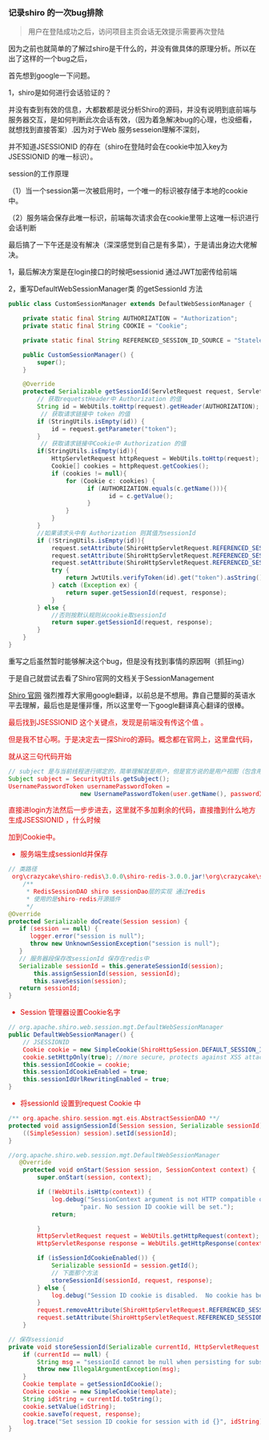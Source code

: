 ### 记录shiro 的一次bug排除

>用户在登陆成功之后，访问项目主页会话无效提示需要再次登陆

因为之前也就简单的了解过shiro是干什么的，并没有做具体的原理分析。所以在出了这样的一个bug之后，

首先想到google一下问题。

1，shiro是如何进行会话验证的？

并没有查到有效的信息，大都数都是说分析Shiro的源码，并没有说明到底前端与服务器交互，是如何判断此次会话有效，（因为着急解决bug的心理，也没细看，就想找到直接答案）.因为对于Web 服务sesseion理解不深刻，

并不知道JSESSIONID 的存在（shiro在登陆时会在cookie中加入key为JSESSIONID 的唯一标识）。

session的工作原理

（1）当一个session第一次被启用时，一个唯一的标识被存储于本地的cookie中。

（2）服务端会保存此唯一标识，前端每次请求会在cookie里带上这唯一标识进行会话判断

最后搞了一下午还是没有解决（深深感觉到自己是有多菜），于是请出身边大佬解决。

1，最后解决方案是在login接口的时候吧sessionid 通过JWT加密传给前端

2，重写DefaultWebSessionManager类 的getSessionId 方法

```java
public class CustomSessionManager extends DefaultWebSessionManager {

    private static final String AUTHORIZATION = "Authorization";
    private static final String COOKIE = "Cookie";

    private static final String REFERENCED_SESSION_ID_SOURCE = "Stateless request";

    public CustomSessionManager() {
        super();
    }

    @Override
    protected Serializable getSessionId(ServletRequest request, ServletResponse response) {
        // 获取requetstHeader中 Authorization 的值
        String id = WebUtils.toHttp(request).getHeader(AUTHORIZATION);
		 // 获取请求链接中 token 的值
        if (StringUtils.isEmpty(id)) {
            id = request.getParameter("token");
        }
         // 获取请求链接中Cookie中 Authorization 的值
        if(StringUtils.isEmpty(id)){
            HttpServletRequest httpRequest = WebUtils.toHttp(request);
            Cookie[] cookies = httpRequest.getCookies();
            if (cookies != null){
                for (Cookie c: cookies) {
                      if (AUTHORIZATION.equals(c.getName())){
                            id = c.getValue();
                      }
                }
            }
        }
        //如果请求头中有 Authorization 则其值为sessionId
        if (!StringUtils.isEmpty(id)){
            request.setAttribute(ShiroHttpServletRequest.REFERENCED_SESSION_ID_SOURCE, REFERENCED_SESSION_ID_SOURCE);
            request.setAttribute(ShiroHttpServletRequest.REFERENCED_SESSION_ID, id);
            request.setAttribute(ShiroHttpServletRequest.REFERENCED_SESSION_ID_IS_VALID, Boolean.TRUE);
            try {
                return JwtUtils.verifyToken(id).get("token").asString();
            } catch (Exception ex) {
                return super.getSessionId(request, response);
            }
        } else {
            //否则按默认规则从cookie取sessionId
            return super.getSessionId(request, response);
        }
    }
}
```

重写之后虽然暂时能够解决这个bug，但是没有找到事情的原因啊（抓狂ing）

于是自己就尝试去看了Shiro官网的文档关于SessionManagement

[Shiro 官网](https://shiro.apache.org/) 强烈推荐大家用google翻译，以前总是不想用。靠自己蹩脚的英语水平去理解，最后也是是懂非懂，所以这里夸一下google翻译真心翻译的很棒。

<font color="#dd0000">最后找到JSESSIONID 这个关键点，发现是前端没有传这个值 <font>。

但是我不甘心啊。于是决定去一探Shiro的源码。概念都在官网上，这里盘代码，

就从这三句代码开始

```java
// subject 是与当前线程进行绑定的，简单理解就是用户，但是官方说的是用户视图（包含用户的权限，角色），
Subject subject = SecurityUtils.getSubject();
UsernamePasswordToken usernamePasswordToken =
                    new UsernamePasswordToken(user.getName(), password）;subject.login(usernamePasswordToken);        
```

直接进login方法然后一步步进去，这里就不多加剩余的代码，直接撸到什么地方生成JSESSIONID ，什么时候

加到Cookie中。

- 服务端生成sessionId并保存

```java
// 类路径
 org\crazycake\shiro-redis\3.0.0\shiro-redis-3.0.0.jar!\org\crazycake\shiro\RedisSessionDAO.class
    /**
     * RedisSessionDAO shiro sessionDao层的实现 通过redis
     * 使用的是shiro-redis开源插件
     */
@Override
protected Serializable doCreate(Session session) {
   if (session == null) {
      logger.error("session is null");
      throw new UnknownSessionException("session is null");
   }
   // 服务器段保存改sessionId 保存在redis中
   Serializable sessionId = this.generateSessionId(session);  
       this.assignSessionId(session, sessionId);
       this.saveSession(session);
   return sessionId;
}
```

- Session 管理器设置Cookie名字

```java
// org.apache.shiro.web.session.mgt.DefaultWebSessionManager
public DefaultWebSessionManager() {
    // JSESSIONID 
    Cookie cookie = new SimpleCookie(ShiroHttpSession.DEFAULT_SESSION_ID_NAME);
    cookie.setHttpOnly(true); //more secure, protects against XSS attacks
    this.sessionIdCookie = cookie;
    this.sessionIdCookieEnabled = true;
    this.sessionIdUrlRewritingEnabled = true;
}
```

- 将sessionId 设置到request Cookie 中

```java
/** org.apache.shiro.session.mgt.eis.AbstractSessionDAO **/
protected void assignSessionId(Session session, Serializable sessionId) {
    ((SimpleSession) session).setId(sessionId);
}

//org.apache.shiro.web.session.mgt.DefaultWebSessionManager
   @Override
    protected void onStart(Session session, SessionContext context) {
        super.onStart(session, context);

        if (!WebUtils.isHttp(context)) {
            log.debug("SessionContext argument is not HTTP compatible or does not have an HTTP request/response " +
                    "pair. No session ID cookie will be set.");
            return;

        }
        HttpServletRequest request = WebUtils.getHttpRequest(context);
        HttpServletResponse response = WebUtils.getHttpResponse(context);

        if (isSessionIdCookieEnabled()) {
            Serializable sessionId = session.getId();
            // 下面那个方法
            storeSessionId(sessionId, request, response);
        } else {
            log.debug("Session ID cookie is disabled.  No cookie has been set for new session with id {}", session.getId());
        }
        request.removeAttribute(ShiroHttpServletRequest.REFERENCED_SESSION_ID_SOURCE);
        request.setAttribute(ShiroHttpServletRequest.REFERENCED_SESSION_IS_NEW, Boolean.TRUE);
    }

// 保存sessionid
private void storeSessionId(Serializable currentId, HttpServletRequest request, HttpServletResponse response) {
    if (currentId == null) {
        String msg = "sessionId cannot be null when persisting for subsequent requests.";
        throw new IllegalArgumentException(msg);
    }
    Cookie template = getSessionIdCookie();
    Cookie cookie = new SimpleCookie(template);
    String idString = currentId.toString();
    cookie.setValue(idString);
    cookie.saveTo(request, response);
    log.trace("Set session ID cookie for session with id {}", idString);
}
```
